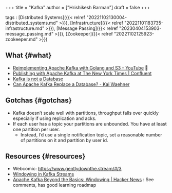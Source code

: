 +++
title = "Kafka"
author = ["Hrishikesh Barman"]
draft = false
+++

tags
: [Distributed Systems]({{< relref "20221102130004-distributed_systems.md" >}}), [Infrastructure]({{< relref "20221101183735-infrastructure.md" >}}), [Message Passing]({{< relref "20230404153903-message_passing.md" >}}), [Zookeeper]({{< relref "20221102125923-zookeeper.md" >}})


## What {#what}

-   [Reimplementing Apache Kafka with Golang and S3 - YouTube](https://www.youtube.com/watch?v=xgzmxe6cj6A) 🌟
-   [Publishing with Apache Kafka at The New York Times | Confluent](https://www.confluent.io/blog/publishing-apache-kafka-new-york-times/)
-   [Kafka is not a Database](https://materialize.com/blog/kafka-is-not-a-database/)
-   [Can Apache Kafka Replace a Database? - Kai Waehner](https://www.kai-waehner.de/blog/2020/03/12/can-apache-kafka-replace-database-acid-storage-transactions-sql-nosql-data-lake/)


## Gotchas {#gotchas}

-   Kafka doesn’t scale well with partitions, throughput falls over quickly especially if using replication and acks.
-   If each user has a topic your partitions are unbounded. You have at least one partition per user.
    -   Instead, I’d use a single notification topic, set a reasonable number of partitions on it and partition by user id.


## Resources {#resources}

-   Webcomic: <https://www.gentlydownthe.stream/#/3>
-   [Windowing in Kafka Streams](https://www.confluent.io/blog/windowing-in-kafka-streams/)
-   [Apache Kafka Beyond the Basics: Windowing | Hacker News](https://news.ycombinator.com/item?id=34716797) : See comments, has good learning roadmap

